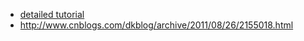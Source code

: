  - [detailed tutorial](http://blog.chinaunix.net/uid-26000296-id-4372063.html)
 - http://www.cnblogs.com/dkblog/archive/2011/08/26/2155018.html